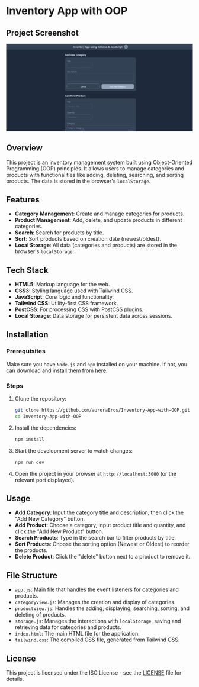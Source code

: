 # Inventory App with OOP

## Project Screenshot

![Inventory App Screenshot](public/images/Screenshot.png)

## Overview

This project is an inventory management system built using Object-Oriented Programming (OOP) principles. It allows users to manage categories and products with functionalities like adding, deleting, searching, and sorting products. The data is stored in the browser's `localStorage`.

## Features

- **Category Management**: Create and manage categories for products.
- **Product Management**: Add, delete, and update products in different categories.
- **Search**: Search for products by title.
- **Sort**: Sort products based on creation date (newest/oldest).
- **Local Storage**: All data (categories and products) are stored in the browser's `localStorage`.

## Tech Stack

- **HTML5**: Markup language for the web.
- **CSS3**: Styling language used with Tailwind CSS.
- **JavaScript**: Core logic and functionality.
- **Tailwind CSS**: Utility-first CSS framework.
- **PostCSS**: For processing CSS with PostCSS plugins.
- **Local Storage**: Data storage for persistent data across sessions.

## Installation

### Prerequisites

Make sure you have `Node.js` and `npm` installed on your machine. If not, you can download and install them from [here](https://nodejs.org/).

### Steps

1. Clone the repository:

   ```bash
   git clone https://github.com/auroraEros/Inventory-App-with-OOP.git
   cd Inventory-App-with-OOP
   ```

2. Install the dependencies:

   ```bash
   npm install
   ```

3. Start the development server to watch changes:

   ```bash
   npm run dev
   ```

4. Open the project in your browser at `http://localhost:3000` (or the relevant port displayed).

## Usage

- **Add Category**: Input the category title and description, then click the "Add New Category" button.
- **Add Product**: Choose a category, input product title and quantity, and click the "Add New Product" button.
- **Search Products**: Type in the search bar to filter products by title.
- **Sort Products**: Choose the sorting option (Newest or Oldest) to reorder the products.
- **Delete Product**: Click the "delete" button next to a product to remove it.

## File Structure

- `app.js`: Main file that handles the event listeners for categories and products.
- `categoryView.js`: Manages the creation and display of categories.
- `productView.js`: Handles the adding, displaying, searching, sorting, and deleting of products.
- `storage.js`: Manages the interactions with `localStorage`, saving and retrieving data for categories and products.
- `index.html`: The main HTML file for the application.
- `tailwind.css`: The compiled CSS file, generated from Tailwind CSS.

## License

This project is licensed under the ISC License - see the [LICENSE](LICENSE) file for details.
